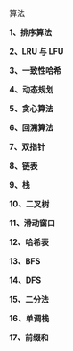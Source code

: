 算法

**1、排序算法**

**2、LRU 与 LFU**

**3、一致性哈希**

**4、动态规划**

**5、贪心算法**

**6、回溯算法**

**7、双指针**

**8、链表**

**9、栈**

**10、二叉树**

**11、滑动窗口**

**12、哈希表**

**13、BFS**

**14、DFS**

**15、二分法**

**16、单调栈**

**17、前缀和**
    





